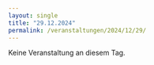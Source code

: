 ```yaml
---
layout: single
title: "29.12.2024"
permalink: /veranstaltungen/2024/12/29/
---
```


Keine Veranstaltung an diesem Tag.
